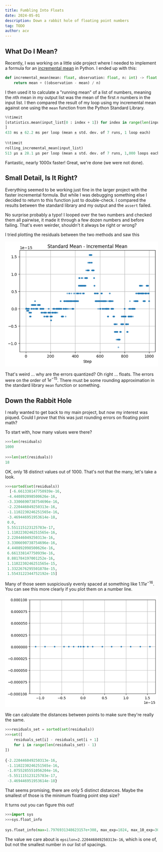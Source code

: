 ```yaml
---
title: Fumbling Into Floats
date: 2024-05-01
description: Down a rabbit hole of floating point numbers
tag: TODO
author: acv
---
```


## What Do I Mean?

Recently, I was working on a little side project where I needed to implement a formula for an [incremental mean](https://math.stackexchange.com/a/106720) in Python. I ended up with this:

```python
def incremental_mean(mean: float, observation: float, n: int) -> float:
    return mean + ((observation - mean) / n)
```

I then used it to calculate a "running mean" of a list of numbers, meaning the $n$th mean in my output list was the mean of the first $n$ numbers in the input list. I then compared the result of my loop using my incremental mean against one using the `mean` function from the Python Standard Library.

```python
%%timeit
[statistics.mean(input_list[0 : index + 1]) for index in range(len(input_list))
]
433 ms ± 62.2 ms per loop (mean ± std. dev. of 7 runs, 1 loop each)

%%timeit
rolling_incremental_mean(input_list)
513 µs ± 28.1 µs per loop (mean ± std. dev. of 7 runs, 1,000 loops each)
```
Fantastic, nearly 1000x faster! Great, we're done (we were not done).

## Small Detail, Is It Right?

Everything seemed to be working just fine in the larger project with the faster incremental formula. But while I was debugging something else I decided to return to this function just to double-check. I compared the results between the standard library and my output and the `assert` failed.

No surprise probably a typo! I looped over the two numbers and checked them all pairwise, it made it through a few dozen numbers and before failing. That's even weirder, shouldn't it always be right or wrong? 

I tried plotting the residuals between the two methods and saw this

![incremental mean residuals](../../public/images/incremental-mean-residuals.png)

That's weird ... why are the errors quantized? Oh right ... floats. The errors were on the order of $1e^{-15}$. There must be some rounding approximation in the standard library `mean` function or something. 

## Down the Rabbit Hole

I really wanted to get back to my main project, but now my interest was piqued. Could I _prove_ that this was just rounding errors on floating point math?

To start with, how many values were there?

```python
>>>len(residuals)
1000

>>>len(set(residuals))
18
```
OK, only 18 distinct values out of 1000. That's not that the many, let's take a look.

```python
>>>sorted(set(residuals))
  [-6.661338147750939e-16,
 -4.440892098500626e-16,
 -3.3306690738754696e-16,
 -2.220446049250313e-16,
 -1.1102230246251565e-16,
 -3.469446951953614e-18,
 0.0,
 5.551115123125783e-17,
 1.1102230246251565e-16,
 2.220446049250313e-16,
 3.3306690738754696e-16,
 4.440892098500626e-16,
 6.661338147750939e-16,
 8.881784197001252e-16,
 1.1102230246251565e-15,
 1.3322676295501878e-15,
 1.5543122344752192e-15]
```
Many of those seem suspiciously evenly spaced at something like $1.11e^{-16}$. You can see this more clearly if you plot them on a number line.

![Incremental mean residuals on a 1d number line](../../public/images/floating-point-residuals-1d.png)

We can calculate the distances between points to make sure they're really the same.

```python
>>>residuals_set = sorted(set(residuals))
>>>set([
    residuals_set[i] - residuals_set[i + 1] 
    for i in range(len(residuals_set) - 1)
])

{-2.220446049250313e-16,
 -1.1102230246251565e-16,
 -1.0755285551056204e-16,
 -5.551115123125783e-17,
 -3.469446951953614e-18}
```

That seems promising, there are only 5 distinct distances. Maybe the smallest of those is the minimum floating point step size?

It turns out you can figure this out!
```python
>>>import sys
>>>sys.float_info

sys.float_info(max=1.7976931348623157e+308, max_exp=1024, max_10_exp=308, min=2.2250738585072014e-308, min_exp=-1021, min_10_exp=-307, dig=15, mant_dig=53, epsilon=2.220446049250313e-16, radix=2, rounds=1)
```

The value we care about is `epsilon=2.220446049250313e-16`, which is one of, but not the smallest number in our list of spacings.
